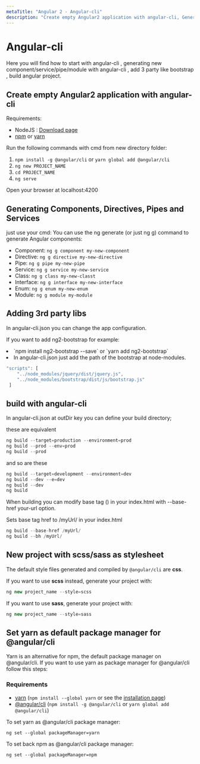 ```yaml
---
metaTitle: "Angular 2 - Angular-cli"
description: "Create empty Angular2 application with angular-cli, Generating Components, Directives, Pipes and Services, Adding 3rd party libs, build with angular-cli, New project with scss/sass as stylesheet, Set yarn as default package manager for @angular/cli"
---
```


# Angular-cli


Here you will find how to start with angular-cli , generating new component/service/pipe/module with angular-cli , add 3 party like bootstrap , build angular project.



## Create empty Angular2 application with angular-cli


Requirements:

- NodeJS : [Download page](https://nodejs.org/en/)
- [npm](https://www.npmjs.com/) or [yarn](https://yarnpkg.com)

Run the following commands with cmd from new directory folder:

1. `npm install -g @angular/cli` or `yarn global add @angular/cli`
1. `ng new PROJECT_NAME`
1. `cd PROJECT_NAME`
1. `ng serve`

Open your browser at localhost:4200



## Generating Components, Directives, Pipes and Services


just use your cmd: You can use the ng generate (or just ng g) command to generate Angular components:

- Component:  `ng g component my-new-component`
- Directive:     `ng g directive my-new-directive`
- Pipe:     `ng g pipe my-new-pipe`
- Service: `ng g service my-new-service`
- Class: `ng g class my-new-classt`
- Interface: `ng g interface my-new-interface`
- Enum: `ng g enum my-new-enum`
- Module: `ng g module my-module`



## Adding 3rd party libs


In angular-cli.json you can change the app configuration.

If you want to add ng2-bootstrap for example:

<li>
`npm install ng2-bootstrap --save` or `yarn add ng2-bootstrap`
</li>
<li>
In angular-cli.json just add the path of the bootstrap at node-modules.

```js
"scripts": [
    "../node_modules/jquery/dist/jquery.js",
    "../node_modules/bootstrap/dist/js/bootstrap.js"
 ]

```


</li>



## build with angular-cli


In angular-cli.json at outDir key you can define your build directory;

these are equivalent

```js
ng build --target=production --environment=prod
ng build --prod --env=prod
ng build --prod

```

and so are these

```js
ng build --target=development --environment=dev
ng build --dev --e=dev
ng build --dev
ng build

```

When building you can modify base tag () in your index.html with --base-href your-url option.

Sets base tag href to /myUrl/ in your index.html

```js
ng build --base-href /myUrl/
ng build --bh /myUrl/

```



## New project with scss/sass as stylesheet


The default style files generated and compiled by `@angular/cli` are **css**.

If you want to use **scss** instead, generate your project with:

```js
ng new project_name --style=scss

```

If you want to use **sass**, generate your project with:

```js
ng new project_name --style=sass

```



## Set yarn as default package manager for @angular/cli


Yarn is an alternative for npm, the default package manager on @angular/cli. If you want to use yarn as package manager for @angular/cli follow this steps:

### Requirements

- [yarn](https://yarnpkg.com) (`npm install --global yarn` or see the [installation page](https://yarnpkg.com/en/docs/install))
- [@angular/cli](https://github.com/angular/angular-cli) (`npm install -g @angular/cli` or `yarn global add @angular/cli`)

To set yarn as @angular/cli package manager:

`ng set --global packageManager=yarn`

To set back npm as @angular/cli package manager:

`ng set --global packageManager=npm`

